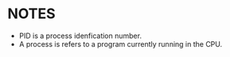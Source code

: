 # NOTES

- PID is a process idenfication number.
- A process is refers to a program currently running in the CPU.

